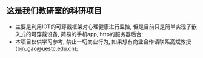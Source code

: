 ## 这是我们教研室的科研项目
* 主要是利用IOT的可穿戴框架对心理健康进行监控, 但是目前只是简单实现了嵌入式的可穿戴设备, 简易的手机app, http的服务器后台;
* 本项目仅供学习参考, 禁止一切商业行为, 如果想有商业合作请联系高斌教授(bin_gao@uestc.edu.cn);
